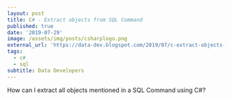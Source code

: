 ```yaml
---
layout: post
title: C# - Extract objects from SQL Command
published: true
date: '2019-07-29'
image: /assets/img/posts/csharplogo.png
external_url: 'https://data-dev.blogspot.com/2019/07/c-extract-objects-from-sql-command.html'
tags:
  - c#
  - sql
subtitle: Data Developers
---
```

How can I extract all objects mentioned in a SQL Command using C#?
